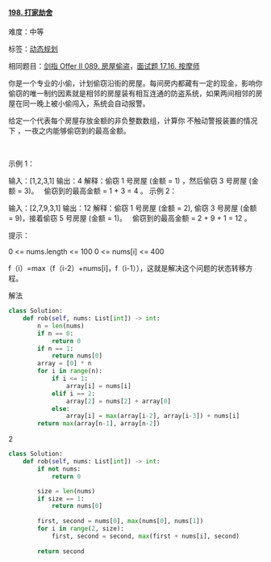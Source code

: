 #### [198\. 打家劫舍](https://leetcode-cn.com/problems/house-robber/)

难度：中等

标签：[动态规划](../原理/动态规划.md)

相同题目：[剑指 Offer II 089. 房屋偷盗](https://leetcode-cn.com/problems/Gu0c2T/)，[面试题 17.16. 按摩师](https://leetcode-cn.com/problems/the-masseuse-lcci/)

你是一个专业的小偷，计划偷窃沿街的房屋。每间房内都藏有一定的现金，影响你偷窃的唯一制约因素就是相邻的房屋装有相互连通的防盗系统，如果两间相邻的房屋在同一晚上被小偷闯入，系统会自动报警。

给定一个代表每个房屋存放金额的非负整数数组，计算你 不触动警报装置的情况下 ，一夜之内能够偷窃到的最高金额。

 

示例 1：

输入：[1,2,3,1]
输出：4
解释：偷窃 1 号房屋 (金额 = 1) ，然后偷窃 3 号房屋 (金额 = 3)。
     偷窃到的最高金额 = 1 + 3 = 4 。
示例 2：

输入：[2,7,9,3,1]
输出：12
解释：偷窃 1 号房屋 (金额 = 2), 偷窃 3 号房屋 (金额 = 9)，接着偷窃 5 号房屋 (金额 = 1)。
     偷窃到的最高金额 = 2 + 9 + 1 = 12 。


提示：

0 <= nums.length <= 100
0 <= nums[i] <= 400


f（i）=max（f（i-2）+nums[i]，f（i-1）），这就是解决这个问题的状态转移方程。

解法

```python
class Solution:
    def rob(self, nums: List[int]) -> int:
        n = len(nums)
        if n == 0:
            return 0
        if n == 1:
            return nums[0]
        array = [0] * n
        for i in range(n):
            if i <= 1:
                array[i] = nums[i]
            elif i == 2:
                array[2] = nums[2] + array[0]
            else:
                array[i] = max(array[i-2], array[i-3]) + nums[i]
        return max(array[n-1], array[n-2])
```



2

```python
class Solution:
    def rob(self, nums: List[int]) -> int:
        if not nums:
            return 0

        size = len(nums)
        if size == 1:
            return nums[0]
        
        first, second = nums[0], max(nums[0], nums[1])
        for i in range(2, size):
            first, second = second, max(first + nums[i], second)
        
        return second
```

